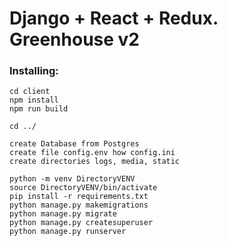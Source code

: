 # Django + React + Redux. Greenhouse v2

### Installing:

    cd client
    npm install
    npm run build

    cd ../

    create Database from Postgres
    create file config.env how config.ini
    create directories logs, media, static

    python -m venv DirectoryVENV
    source DirectoryVENV/bin/activate
    pip install -r requirements.txt
    python manage.py makemigrations
    python manage.py migrate
    python manage.py createsuperuser
    python manage.py runserver

